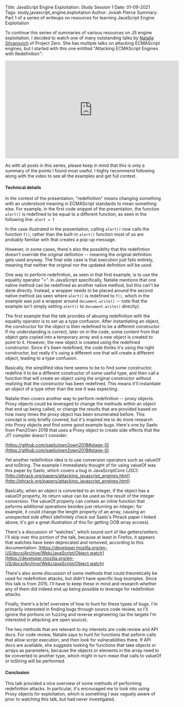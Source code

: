 Title: JavaScript Engine Exploitation: Study Session 1
Date: 01-09-2021
Tags: study,javascript_engine,exploitation
Author: Josiah Pierce
Summary: Part 1 of a series of writeups on resources for learning JavaScript Engine Exploitation

To continue this series of summaries of various resources on JS engine exploitation, I decided to watch one of many outstanding talks by [Natalie Silvanovich](https://twitter.com/natashenka) of Project Zero. She has multiple talks on attacking ECMAScript engines, but I started with this one entitled "Attacking ECMAScript Engines with Redefinition":
<iframe width="560" height="315" src="https://www.youtube.com/embed/KT2vYWcwj-w" frameborder="0" allow="accelerometer; autoplay; clipboard-write; encrypted-media; gyroscope; picture-in-picture" allowfullscreen></iframe>

As with all posts in this series, please keep in mind that this is only a summary of the points I found most useful. I highly recommend following along with the video to see all the examples and get full context.

#### Technical details

In the context of the presentation, "redefinition" means changing something with an understood meaning in ECMAScript standards to mean something else. For example, in the first code snippet of the presentation, the function `alert()` is redefined to be equal to a different function, as seen in the following line:
`alert = f`

In the case illustrated in the presentation, calling `alert()` now calls the function `f()`, rather than the built-in `alert()` function most of us are probably familiar with that creates a pop-up message.

However, in some cases, there's also the possiblity that the redefintion doesn't override the original definition -- meaning the original definition gets used anyway. The final side case is that execution just fails entirely, meaning that neither the original nor the updated definition will be used.

One way to perform redefinition, as seen in that first example, is to use the equality operator "=".  In JavaScript specifically, Natalie mentions that one native method can be redefined as another native method, but this can't be done directly. Instead, a wrapper needs to be placed around the second native method (as seen where `alert()` is redefined to `f()`, which in the example was just a wrapper around `document.write()` -- note that the example isn't simply setting `alert()` to `document.write()` directly).

The first example that the talk provides of abusing redefinition with the equality operator is to set up a type confusion. After instantiating an object, the constructor for the object is then redefined to be a different constructor. If my understanding is correct, later on in the code, some content from that object gets copied into a temporary array and a new object is created to point to it. However, the new object is created using the redefined constructor. Since it's been redefined, the code thinks it's using the right constructor, but really it's using a different one that will create a different object, leading to a type confusion.

Basically, the simplified idea here seems to be to find some constructor, redefine it to be a different constructor of some useful type, and then call a function that will create an object using the original constructor without realizing that the constructor has been redefined. This means it'll instantiate an object of a type other than the one it was expecting.

Natalie then covers another way to perform redefinition -- proxy objects. Proxy objects could be leveraged to change the methods within an object that end up being called, or change the results that are provided based on how many times the proxy object has been enumerated before. This concept is only briefly covered, but it's inspired me to do more research into Proxy objects and find some good example bugs. Here's one by Saelo from Pwn2Own 2018 that uses a Proxy object to create side effects that the JIT compiler doesn't consider:

[https://github.com/saelo/pwn2own2018#stage-0](https://github.com/saelo/pwn2own2018#stage-0)

Yet another redefinition idea is to use conversion operators such as valueOf and toString. The example I immediately thought of for using valueOf was this paper by Saelo, which covers a bug in JavaScriptCore (JSC): 
[http://phrack.org/papers/attacking_javascript_engines.html](http://phrack.org/papers/attacking_javascript_engines.html)

Basically, when an object is converted to an integer, if the object has a valueOf property, its return value can be used as the result of the integer conversion. The valueOf property can contain an inline function that peforms additional operations besides just returning an integer; for example, it could change the length property of an array, causing an unexpected side effect (definitely check out Saelo's Phrack paper I linked above; it's got a great illustration of this for getting OOB array access).

There's a discussion of “watches”, which sound sort of like getters/setters. I'll skip over this portion of the talk, because at least in Firefox, it appears that watches have been deprecated and removed, according to this documentation: [https://developer.mozilla.org/en-US/docs/Archive/Web/JavaScript/Object.watch](https://developer.mozilla.org/en-US/docs/Archive/Web/JavaScript/Object.watch)

There's also some discussion of some methods that could theoretically be used for redefinition attacks, but didn't have specific bug examples. Since this talk is from 2015, I'll have to keep these in mind and research whether any of them did indeed end up being possible to leverage for redefinition attacks. 

Finally, there's a brief overview of how to hunt for these types of bugs. I'm primarily interested in finding bugs through source code review, so I'll ignore the portions on fuzzing and reverse engineering (as the targets I'm interested in attacking are open source).

The two methods that are relevant to my interests are code review and API docs. For code review, Natalie says to hunt for functions that peform calls that allow script execution, and then look for vulnerabilities there. If API docs are available, she suggests looking for functions that take objects or arrays as parameters, because the objects or elements in the array need to be converted to another type, which might in turn mean that calls to valueOf or toString will be performed.

#### Conclusion

This talk provided a nice overview of some methods of performing redefinition attacks. In particular, it's encouraged me to look into using Proxy objects for exploitation, which is something I was vaguely aware of prior to watching this talk, but had never investigated.

